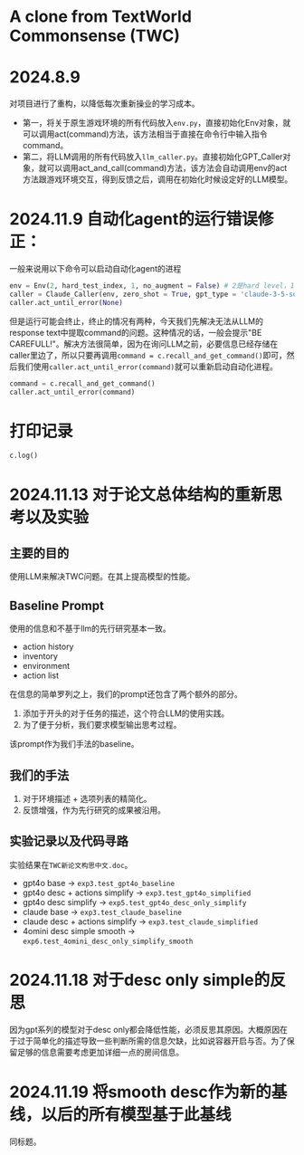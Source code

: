 # A clone from TextWorld Commonsense (TWC)

# 2024.8.9

对项目进行了重构，以降低每次重新操业的学习成本。
* 第一，将关于原生游戏环境的所有代码放入`env.py`，直接初始化Env对象，就可以调用act(command)方法，该方法相当于直接在命令行中输入指令command。
* 第二，将LLM调用的所有代码放入`llm_caller.py`。直接初始化GPT_Caller对象，就可以调用act_and_call(command)方法，该方法会自动调用env的act方法跟游戏环境交互，得到反馈之后，调用在初始化时候设定好的LLM模型。

# 2024.11.9 自动化agent的运行错误修正：

一般来说用以下命令可以启动自动化agent的进程

```py
env = Env(2, hard_test_index, 1, no_augment = False) # 2是hard level，1是test set
caller = Claude_Caller(env, zero_shot = True, gpt_type = 'claude-3-5-sonnet-20241022', cot = True, one_shot_easy = False, no_augment = False, step_limit = 20, builder = Builder1(), filename_prefix='B0')
caller.act_until_error(None)
```

但是运行可能会终止，终止的情况有两种，今天我们先解决无法从LLM的response text中提取command的问题。这种情况的话，一般会提示"BE CAREFULL!"。解决方法很简单，因为在询问LLM之前，必要信息已经存储在caller里边了，所以只要再调用`command = c.recall_and_get_command()`即可，然后我们使用`caller.act_until_error(command)`就可以重新启动自动化进程。

```py
command = c.recall_and_get_command()
caller.act_until_error(command)
```

# 打印记录

`c.log()`

# 2024.11.13 对于论文总体结构的重新思考以及实验

## 主要的目的

使用LLM来解决TWC问题。在其上提高模型的性能。

## Baseline Prompt

使用的信息和不基于llm的先行研究基本一致。

* action history
* inventory
* environment
* action list

在信息的简单罗列之上，我们的prompt还包含了两个额外的部分。

1. 添加于开头的对于任务的描述，这个符合LLM的使用实践。
2. 为了便于分析，我们要求模型输出思考过程。

该prompt作为我们手法的baseline。

## 我们的手法

1. 对于环境描述 + 选项列表的精简化。
2. 反馈增强，作为先行研究的成果被沿用。

## 实验记录以及代码寻路

实验结果在`TWC新论文构思中文.doc`。

* gpt4o base -> `exp3.test_gpt4o_baseline`
* gpt4o desc + actions simplify -> `exp3.test_gpt4o_simplified`
* gpt4o desc simplify -> `exp5.test_gpt4o_desc_only_simplify`
* claude base -> `exp3.test_claude_baseline`
* claude desc + actions simplify -> `exp3.test_claude_simplified`
* 4omini desc simple smooth -> `exp6.test_4omini_desc_only_simplify_smooth`

# 2024.11.18 对于desc only simple的反思

因为gpt系列的模型对于desc only都会降低性能，必须反思其原因。大概原因在于过于简单化的描述导致一些判断所需的信息欠缺，比如说容器开启与否。为了保留足够的信息需要考虑更加详细一点的房间信息。

# 2024.11.19 将smooth desc作为新的基线，以后的所有模型基于此基线

同标题。